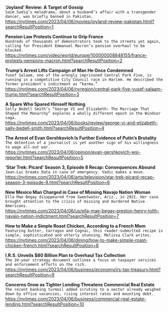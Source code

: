 **‘Joyland’ Review: A Target of Gossip**\
`Saim Sadiq’s melodrama, about a husband’s affair with a transgender dancer, was briefly banned in Pakistan.`\
https://nytimes.com/2023/04/06/movies/joyland-review-pakistan.html?searchResultPosition=1

**Pension Law Protests Continue to Grip France**\
`Hundreds of thousands of demonstrators took to the streets yet again, calling for President Emmanuel Macron’s pension overhaul to be blocked.`\
https://nytimes.com/video/world/europe/100000008848155/france-protests-pensions-macron.html?searchResultPosition=2

**Trump’s Arrest Lifts Campaign of Man He Once Condemned**\
`Yusef Salaam, one of the wrongly imprisoned Central Park Five, is running in a competitive City Council race in Harlem. He described the former president’s indictment as “karma.”`\
https://nytimes.com/2023/04/06/nyregion/central-park-five-yusef-salaam-trump.html?searchResultPosition=3

**A Spare Who Spared Himself Nothing**\
`Sally Bedell Smith’s “George VI and Elizabeth: The Marriage That Shaped the Monarchy” explores a wholly different epoch in the Windsor saga.`\
https://nytimes.com/2023/04/06/books/review/george-vi-and-elizabeth-sally-bedell-smith.html?searchResultPosition=4

**The Arrest of Evan Gershkovich Is Further Evidence of Putin’s Brutality**\
`The detention of a journalist is yet another sign of his willingness to wage all-out war.`\
https://nytimes.com/2023/04/06/opinion/evan-gershkovich-wsj-reporter.html?searchResultPosition=5

**‘Star Trek: Picard’ Season 3, Episode 8 Recap: Consequences Abound**\
`Jean-Luc breaks Data in case of emergency. Vadic makes a move.`\
https://nytimes.com/2023/04/06/arts/television/star-trek-picard-recap-season-3-episode-8.html?searchResultPosition=6

**New Mexico Man Charged in Case of Missing Navajo Nation Woman**\
`Ella Mae Begay disappeared from Sweetwater, Ariz., in 2021. Her case brought attention to the crisis of missing and murdered Native Americans.`\
https://nytimes.com/2023/04/06/us/ella-mae-begay-preston-henry-tolth-navajo-nation-indictment.html?searchResultPosition=7

**How to Make a Simple Roast Chicken, According to a French Mom**\
`Featuring butter, tarragon and Cognac, this reader-submitted recipe is simple, sophisticated and utterly stunning, Melissa Clark writes.`\
https://nytimes.com/2023/04/06/dining/how-to-make-simple-roast-chicken-french.html?searchResultPosition=8

**I.R.S. Unveils $80 Billion Plan to Overhaul Tax Collection**\
`The 10-year strategy document outlines a focus on taxpayer services and enforcement efforts on the rich.`\
https://nytimes.com/2023/04/06/business/economy/irs-tax-treasury.html?searchResultPosition=9

**Concerns Grow as Tighter Lending Threatens Commercial Real Estate**\
`The recent banking turmoil added scrutiny to a sector already weighed down by office vacancies, rising interest rates and mounting debt.`\
https://nytimes.com/2023/04/06/business/commercial-real-estate-lending.html?searchResultPosition=10

